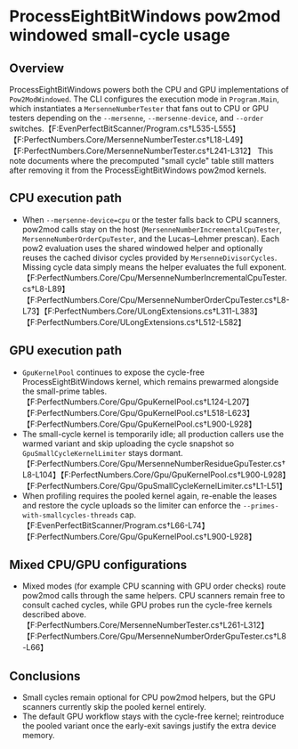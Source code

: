 # ProcessEightBitWindows pow2mod windowed small-cycle usage

## Overview
ProcessEightBitWindows powers both the CPU and GPU implementations of `Pow2ModWindowed`. The CLI configures the execution mode in `Program.Main`, which instantiates a `MersenneNumberTester` that fans out to CPU or GPU testers depending on the `--mersenne`, `--mersenne-device`, and `--order` switches.【F:EvenPerfectBitScanner/Program.cs†L535-L555】【F:PerfectNumbers.Core/MersenneNumberTester.cs†L18-L49】【F:PerfectNumbers.Core/MersenneNumberTester.cs†L241-L312】 This note documents where the precomputed "small cycle" table still matters after removing it from the ProcessEightBitWindows pow2mod kernels.

## CPU execution path
* When `--mersenne-device=cpu` or the tester falls back to CPU scanners, pow2mod calls stay on the host (`MersenneNumberIncrementalCpuTester`, `MersenneNumberOrderCpuTester`, and the Lucas–Lehmer prescan). Each pow2 evaluation uses the shared windowed helper and optionally reuses the cached divisor cycles provided by `MersenneDivisorCycles`. Missing cycle data simply means the helper evaluates the full exponent.【F:PerfectNumbers.Core/Cpu/MersenneNumberIncrementalCpuTester.cs†L8-L89】【F:PerfectNumbers.Core/Cpu/MersenneNumberOrderCpuTester.cs†L8-L73】【F:PerfectNumbers.Core/ULongExtensions.cs†L311-L383】【F:PerfectNumbers.Core/ULongExtensions.cs†L512-L582】

## GPU execution path
* `GpuKernelPool` continues to expose the cycle-free ProcessEightBitWindows kernel, which remains prewarmed alongside the small-prime tables.【F:PerfectNumbers.Core/Gpu/GpuKernelPool.cs†L124-L207】【F:PerfectNumbers.Core/Gpu/GpuKernelPool.cs†L518-L623】【F:PerfectNumbers.Core/Gpu/GpuKernelPool.cs†L900-L928】
* The small-cycle kernel is temporarily idle; all production callers use the warmed variant and skip uploading the cycle snapshot so `GpuSmallCycleKernelLimiter` stays dormant.【F:PerfectNumbers.Core/Gpu/MersenneNumberResidueGpuTester.cs†L8-L104】【F:PerfectNumbers.Core/Gpu/GpuKernelPool.cs†L900-L928】【F:PerfectNumbers.Core/Gpu/GpuSmallCycleKernelLimiter.cs†L1-L51】
* When profiling requires the pooled kernel again, re-enable the leases and restore the cycle uploads so the limiter can enforce the `--primes-with-smallcycles-threads` cap.【F:EvenPerfectBitScanner/Program.cs†L66-L74】【F:PerfectNumbers.Core/Gpu/GpuKernelPool.cs†L900-L928】

## Mixed CPU/GPU configurations
* Mixed modes (for example CPU scanning with GPU order checks) route pow2mod calls through the same helpers. CPU scanners remain free to consult cached cycles, while GPU probes run the cycle-free kernels described above.【F:PerfectNumbers.Core/MersenneNumberTester.cs†L261-L312】【F:PerfectNumbers.Core/Gpu/MersenneNumberOrderGpuTester.cs†L8-L66】

## Conclusions
* Small cycles remain optional for CPU pow2mod helpers, but the GPU scanners currently skip the pooled kernel entirely.
* The default GPU workflow stays with the cycle-free kernel; reintroduce the pooled variant once the early-exit savings justify the extra device memory.
